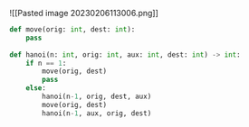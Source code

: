 
![[Pasted image 20230206113006.png]]



```python
def move(orig: int, dest: int):
    pass
  
def hanoi(n: int, orig: int, aux: int, dest: int) -> int:
    if n == 1:
        move(orig, dest)
        pass
    else:
        hanoi(n-1, orig, dest, aux)
        move(orig, dest)
        hanoi(n-1, aux, orig, dest)
```



